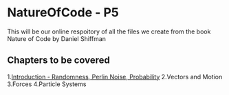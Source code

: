 # NatureOfCode - P5

This will be our online respoitory of all the files we create from the book Nature of Code by Daniel Shiffman

## Chapters to be covered
1.[Introduction - Randomness, Perlin Noise, Probability](Introduction/)
2.Vectors and Motion
3.Forces
4.Particle Systems
